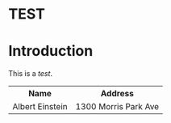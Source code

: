 <h1>TEST</h1>

<h1>Introduction</h1>
<p>This is a <i>test</i>.</p>

<table>
  <tr>
    <th>Name</th>
    <th>Address</th>
  </tr>
  <tr>
    <td>Albert Einstein</td>
    <td>1300 Morris Park Ave</td>
  </tr>
</table>
